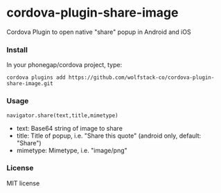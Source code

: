 cordova-plugin-share-image
====================

Cordova Plugin to open native "share" popup in Android and iOS

### Install

In your phonegap/cordova project, type:

`cordova plugins add https://github.com/wolfstack-co/cordova-plugin-share-image.git`

### Usage

`navigator.share(text,title,mimetype)`

* text: Base64 string of image to share
* title: Title of popup, i.e. "Share this quote" (android only, default: "Share")
* mimetype: Mimetype, i.e. "image/png"

### License

MIT license


